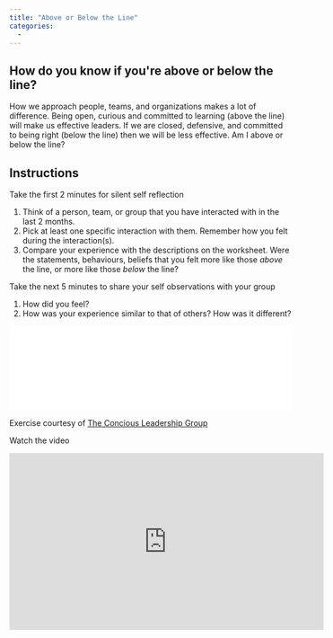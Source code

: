 ```yaml
---
title: "Above or Below the Line"
categories:
  - 
---
```


## How do you know if you're above or below the line?
How we approach people, teams, and organizations makes a lot of difference.  Being open, curious and committed to learning (above the line) will make us effective leaders.  If we are closed, defensive, and committed to being right (below the line) then we will be less effective.  Am I above or below the line?
## Instructions

Take the first 2 minutes for silent self reflection
1. Think of a person, team, or group that you have interacted with in the last 2 months.
2. Pick at least one specific interaction with them.  Remember how you felt during the interaction(s).
3. Compare your experience with the descriptions on the worksheet.  Were the statements, behaviours, beliefs that you felt more like those *above* the line, or more like those *below* the line?

Take the next 5 minutes to share your self observations with your group
1. How did you feel?
2. How was your experience similar to that of others?  How was it different?

<!-- ![Worksheet]({{ site.url }}{{ site.baseurl }}/assets/locating_yourself.png) -->
<embed src="{{site.baseurl}}/assets/locating_yourself.pdf" type="application/pdf" width="100%">

Exercise courtesy of [The Concious Leadership Group](https://conscious.is)

Watch the video
<iframe width="560" height="315" src="https://www.youtube.com/embed/fLqzYDZAqCI" title="YouTube video player" frameborder="0" allow="accelerometer; autoplay; clipboard-write; encrypted-media; gyroscope; picture-in-picture" allowfullscreen></iframe>